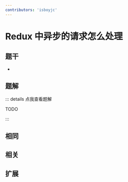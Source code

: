 ```yaml
---
contributors: 'isboyjc'
---
```


# Redux 中异步的请求怎么处理


## 题干

- 



## 题解

::: details 点我查看题解

  TODO

:::



## 相同


## 相关


## 扩展

